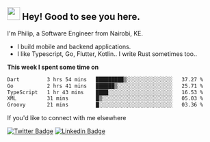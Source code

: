 <h2><img src="https://slackmojis.com/emojis/3643-cool-doge/download" width="30"/> Hey! Good to see you here.</h2>

<p>I'm Philip, a Software Engineer from Nairobi, KE. 

- I build mobile and backend applications.
- I like Typescript, Go, Flutter, Kotlin.. I write Rust sometimes too..</p>

**This week I spent some time on**
<!--START_SECTION:waka-->

```txt
Dart         3 hrs 54 mins   █████████▒░░░░░░░░░░░░░░░   37.27 %
Go           2 hrs 41 mins   ██████▒░░░░░░░░░░░░░░░░░░   25.71 %
TypeScript   1 hr 43 mins    ████░░░░░░░░░░░░░░░░░░░░░   16.53 %
XML          31 mins         █▒░░░░░░░░░░░░░░░░░░░░░░░   05.03 %
Groovy       21 mins         █░░░░░░░░░░░░░░░░░░░░░░░░   03.36 %
```

<!--END_SECTION:waka-->

If you'd like to connect with me elsewhere

[![Twitter Badge](https://img.shields.io/badge/-Twitter-1ca0f1?style=flat-square&labelColor=1ca0f1&logo=twitter&logoColor=white&link=https://twitter.com/_diogorodrigues)](https://twitter.com/kimathiphil)  [![Linkedin Badge](https://img.shields.io/badge/-LinkedIn-blue?style=flat-square&logo=Linkedin&logoColor=white&link=https://www.linkedin.com/in/philip-kimathi-2604a9114/)](https://www.linkedin.com/in/philip-kimathi-2604a9114/)
